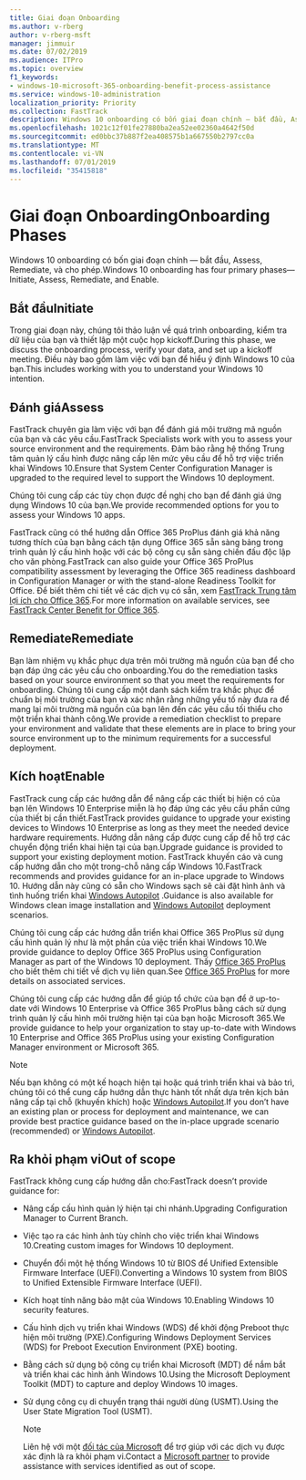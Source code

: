 ```yaml
---
title: Giai đoạn Onboarding
ms.author: v-rberg
author: v-rberg-msft
manager: jimmuir
ms.date: 07/02/2019
ms.audience: ITPro
ms.topic: overview
f1_keywords:
- windows-10-microsoft-365-onboarding-benefit-process-assistance
ms.service: windows-10-administration
localization_priority: Priority
ms.collection: FastTrack
description: Windows 10 onboarding có bốn giai đoạn chính — bắt đầu, Assess, Remediate, và cho phép.
ms.openlocfilehash: 1021c12f01fe27880ba2ea52ee02360a4642f50d
ms.sourcegitcommit: ed0bbc37b887f2ea408575b1a667550b2797cc0a
ms.translationtype: MT
ms.contentlocale: vi-VN
ms.lasthandoff: 07/01/2019
ms.locfileid: "35415818"
---
```

# <a name="onboarding-phases"></a><span data-ttu-id="060fe-103">Giai đoạn Onboarding</span><span class="sxs-lookup"><span data-stu-id="060fe-103">Onboarding Phases</span></span>

<span data-ttu-id="060fe-104">Windows 10 onboarding có bốn giai đoạn chính — bắt đầu, Assess, Remediate, và cho phép.</span><span class="sxs-lookup"><span data-stu-id="060fe-104">Windows 10 onboarding has four primary phases—Initiate, Assess, Remediate, and Enable.</span></span>

## <a name="initiate"></a><span data-ttu-id="060fe-105">Bắt đầu</span><span class="sxs-lookup"><span data-stu-id="060fe-105">Initiate</span></span>

<span data-ttu-id="060fe-106">Trong giai đoạn này, chúng tôi thảo luận về quá trình onboarding, kiểm tra dữ liệu của bạn và thiết lập một cuộc họp kickoff.</span><span class="sxs-lookup"><span data-stu-id="060fe-106">During this phase, we discuss the onboarding process, verify your data, and set up a kickoff meeting.</span></span> <span data-ttu-id="060fe-107">Điều này bao gồm làm việc với bạn để hiểu ý định Windows 10 của bạn.</span><span class="sxs-lookup"><span data-stu-id="060fe-107">This includes working with you to understand your Windows 10 intention.</span></span>

## <a name="assess"></a><span data-ttu-id="060fe-108">Đánh giá</span><span class="sxs-lookup"><span data-stu-id="060fe-108">Assess</span></span>

<span data-ttu-id="060fe-109">FastTrack chuyên gia làm việc với bạn để đánh giá môi trường mã nguồn của bạn và các yêu cầu.</span><span class="sxs-lookup"><span data-stu-id="060fe-109">FastTrack Specialists work with you to assess your source environment and the requirements.</span></span> <span data-ttu-id="060fe-110">Đảm bảo rằng hệ thống Trung tâm quản lý cấu hình được nâng cấp lên mức yêu cầu để hỗ trợ việc triển khai Windows 10.</span><span class="sxs-lookup"><span data-stu-id="060fe-110">Ensure that System Center Configuration Manager is upgraded to the required level to support the Windows 10 deployment.</span></span> 

<span data-ttu-id="060fe-111">Chúng tôi cung cấp các tùy chọn được đề nghị cho bạn để đánh giá ứng dụng Windows 10 của bạn.</span><span class="sxs-lookup"><span data-stu-id="060fe-111">We provide recommended options for you to assess your Windows 10 apps.</span></span>

<span data-ttu-id="060fe-112">FastTrack cũng có thể hướng dẫn Office 365 ProPlus đánh giá khả năng tương thích của bạn bằng cách tận dụng Office 365 sẵn sàng bảng trong trình quản lý cấu hình hoặc với các bộ công cụ sẵn sàng chiến đấu độc lập cho văn phòng.</span><span class="sxs-lookup"><span data-stu-id="060fe-112">FastTrack can also guide your Office 365 ProPlus compatibility assessment by leveraging the Office 365 readiness dashboard in Configuration Manager or with the stand-alone Readiness Toolkit for Office.</span></span> <span data-ttu-id="060fe-113">Để biết thêm chi tiết về các dịch vụ có sẵn, xem [FastTrack Trung tâm lợi ích cho Office 365](O365-fasttrack-benefit-for-office-365.md).</span><span class="sxs-lookup"><span data-stu-id="060fe-113">For more information on available services, see [FastTrack Center Benefit for Office 365](O365-fasttrack-benefit-for-office-365.md).</span></span> 

## <a name="remediate"></a><span data-ttu-id="060fe-114">Remediate</span><span class="sxs-lookup"><span data-stu-id="060fe-114">Remediate</span></span>

<span data-ttu-id="060fe-115">Bạn làm nhiệm vụ khắc phục dựa trên môi trường mã nguồn của bạn để cho bạn đáp ứng các yêu cầu cho onboarding.</span><span class="sxs-lookup"><span data-stu-id="060fe-115">You do the remediation tasks based on your source environment so that you meet the requirements for onboarding.</span></span> <span data-ttu-id="060fe-116">Chúng tôi cung cấp một danh sách kiểm tra khắc phục để chuẩn bị môi trường của bạn và xác nhận rằng những yếu tố này đưa ra để mang lại môi trường mã nguồn của bạn lên đến các yêu cầu tối thiểu cho một triển khai thành công.</span><span class="sxs-lookup"><span data-stu-id="060fe-116">We provide a remediation checklist to prepare your environment and validate that these elements are in place to bring your source environment up to the minimum requirements for a successful deployment.</span></span> 

## <a name="enable"></a><span data-ttu-id="060fe-117">Kích hoạt</span><span class="sxs-lookup"><span data-stu-id="060fe-117">Enable</span></span>

<span data-ttu-id="060fe-118">FastTrack cung cấp các hướng dẫn để nâng cấp các thiết bị hiện có của bạn lên Windows 10 Enterprise miễn là họ đáp ứng các yêu cầu phần cứng của thiết bị cần thiết.</span><span class="sxs-lookup"><span data-stu-id="060fe-118">FastTrack provides guidance to upgrade your existing devices to Windows 10 Enterprise as long as they meet the needed device hardware requirements.</span></span> <span data-ttu-id="060fe-119">Hướng dẫn nâng cấp được cung cấp để hỗ trợ các chuyển động triển khai hiện tại của bạn.</span><span class="sxs-lookup"><span data-stu-id="060fe-119">Upgrade guidance is provided to support your existing deployment motion.</span></span> <span data-ttu-id="060fe-120">FastTrack khuyến cáo và cung cấp hướng dẫn cho một trong-chỗ nâng cấp Windows 10.</span><span class="sxs-lookup"><span data-stu-id="060fe-120">FastTrack recommends and provides guidance for an in-place upgrade to Windows 10.</span></span> <span data-ttu-id="060fe-121">Hướng dẫn này cũng có sẵn cho Windows sạch sẽ cài đặt hình ảnh và tình huống triển khai [Windows Autopilot](EMS-onboarding-phases.md#windows-autopilot) .</span><span class="sxs-lookup"><span data-stu-id="060fe-121">Guidance is also available for Windows clean image installation and [Windows Autopilot](EMS-onboarding-phases.md#windows-autopilot) deployment scenarios.</span></span> 

<span data-ttu-id="060fe-122">Chúng tôi cung cấp các hướng dẫn triển khai Office 365 ProPlus sử dụng cấu hình quản lý như là một phần của việc triển khai Windows 10.</span><span class="sxs-lookup"><span data-stu-id="060fe-122">We provide guidance to deploy Office 365 ProPlus using Configuration Manager as part of the Windows 10 deployment.</span></span> <span data-ttu-id="060fe-123">Thấy [Office 365 ProPlus](O365-onboarding-and-migration.md#office-365-proplus) cho biết thêm chi tiết về dịch vụ liên quan.</span><span class="sxs-lookup"><span data-stu-id="060fe-123">See [Office 365 ProPlus](O365-onboarding-and-migration.md#office-365-proplus) for more details on associated services.</span></span>

<span data-ttu-id="060fe-124">Chúng tôi cung cấp các hướng dẫn để giúp tổ chức của bạn để ở up-to-date với Windows 10 Enterprise và Office 365 ProPlus bằng cách sử dụng trình quản lý cấu hình môi trường hiện tại của bạn hoặc Microsoft 365.</span><span class="sxs-lookup"><span data-stu-id="060fe-124">We provide guidance to help your organization to stay up-to-date with Windows 10 Enterprise and Office 365 ProPlus using your existing Configuration Manager environment or Microsoft 365.</span></span>

> [!NOTE]
> <span data-ttu-id="060fe-125">Nếu bạn không có một kế hoạch hiện tại hoặc quá trình triển khai và bảo trì, chúng tôi có thể cung cấp hướng dẫn thực hành tốt nhất dựa trên kịch bản nâng cấp tại chỗ (khuyến khích) hoặc [Windows Autopilot](EMS-onboarding-phases.md#windows-autopilot).</span><span class="sxs-lookup"><span data-stu-id="060fe-125">If you don’t have an existing plan or process for deployment and maintenance, we can provide best practice guidance based on the in-place upgrade scenario (recommended) or [Windows Autopilot](EMS-onboarding-phases.md#windows-autopilot).</span></span>

## <a name="out-of-scope"></a><span data-ttu-id="060fe-126">Ra khỏi phạm vi</span><span class="sxs-lookup"><span data-stu-id="060fe-126">Out of scope</span></span>

<span data-ttu-id="060fe-127">FastTrack không cung cấp hướng dẫn cho:</span><span class="sxs-lookup"><span data-stu-id="060fe-127">FastTrack doesn’t provide guidance for:</span></span>

- <span data-ttu-id="060fe-128">Nâng cấp cấu hình quản lý hiện tại chi nhánh.</span><span class="sxs-lookup"><span data-stu-id="060fe-128">Upgrading Configuration Manager to Current Branch.</span></span>
- <span data-ttu-id="060fe-129">Việc tạo ra các hình ảnh tùy chỉnh cho việc triển khai Windows 10.</span><span class="sxs-lookup"><span data-stu-id="060fe-129">Creating custom images for Windows 10 deployment.</span></span>
- <span data-ttu-id="060fe-130">Chuyển đổi một hệ thống Windows 10 từ BIOS để Unified Extensible Firmware Interface (UEFI).</span><span class="sxs-lookup"><span data-stu-id="060fe-130">Converting a Windows 10 system from BIOS to Unified Extensible Firmware Interface (UEFI).</span></span>
- <span data-ttu-id="060fe-131">Kích hoạt tính năng bảo mật của Windows 10.</span><span class="sxs-lookup"><span data-stu-id="060fe-131">Enabling Windows 10 security features.</span></span> 
- <span data-ttu-id="060fe-132">Cấu hình dịch vụ triển khai Windows (WDS) để khởi động Preboot thực hiện môi trường (PXE).</span><span class="sxs-lookup"><span data-stu-id="060fe-132">Configuring Windows Deployment Services (WDS) for Preboot Execution Environment (PXE) booting.</span></span>
- <span data-ttu-id="060fe-133">Bằng cách sử dụng bộ công cụ triển khai Microsoft (MDT) để nắm bắt và triển khai các hình ảnh Windows 10.</span><span class="sxs-lookup"><span data-stu-id="060fe-133">Using the Microsoft Deployment Toolkit (MDT) to capture and deploy Windows 10 images.</span></span>
- <span data-ttu-id="060fe-134">Sử dụng công cụ di chuyển trạng thái người dùng (USMT).</span><span class="sxs-lookup"><span data-stu-id="060fe-134">Using the User State Migration Tool (USMT).</span></span>

  > [!NOTE]
  > <span data-ttu-id="060fe-135">Liên hệ với một [đối tác của Microsoft](https://go.microsoft.com/fwlink/?linkid=2080150) để trợ giúp với các dịch vụ được xác định là ra khỏi phạm vi.</span><span class="sxs-lookup"><span data-stu-id="060fe-135">Contact a [Microsoft partner](https://go.microsoft.com/fwlink/?linkid=2080150) to provide assistance with services identified as out of scope.</span></span>

 